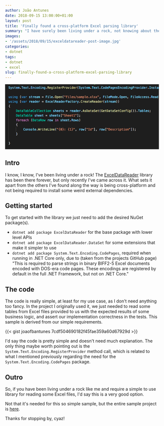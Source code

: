 ```yaml
---
author: João Antunes
date: 2018-09-15 13:00:00+01:00
layout: post
title: 'Finally found a cross-platform Excel parsing library'
summary: "I have surely been living under a rock, not knowing about the ExcelDataReader library, but now I do!"
images:
- '/assets/2018/09/15/exceldatareader-post-image.jpg'
categories:
- dotnet
tags:
- dotnet
- excel
slug: finally-found-a-cross-platform-excel-parsing-library
---
```


[![Excel](/assets/2018/09/15/exceldatareader-post-image.jpg)](/assets/2018/09/15/exceldatareader-post-image.jpg)

## Intro
I know, I know, I've been living under a rock! The [ExcelDataReader](https://github.com/ExcelDataReader/ExcelDataReader) library has been there forever, but only recently I've came across it. What sets it apart from the others I've found along the way is being cross-platform and not being required to install some weird external dependencies. 

## Getting started
To get started with the library we just need to add the desired NuGet package(s).
- `dotnet add package ExcelDataReader` for the base package with lower level APIs
- `dotnet add package ExcelDataReader.DataSet` for some extensions that make it simpler to use
- `dotnet add package System.Text.Encoding.CodePages`, required when running in .NET Core only, due to (taken from the projects GitHub page) "This is required to parse strings in binary BIFF2-5 Excel documents encoded with DOS-era code pages. These encodings are registered by default in the full .NET Framework, but not on .NET Core."

## The code
The code is really simple, at least for my use case, as I don't need anything too fancy. In the project I originally used it, we just needed to read some tables from Excel files provided to us with the expected results of some business logic, and assert our implementation correctness in the tests. This sample is derived from our simple requirements.

{{< gist joaofbantunes 7cdf504690182f45fae359a60d67929d >}}

I'd say the code is pretty simple and doesn't need much explanation. The only thing maybe worth pointing out is the `System.Text.Encoding.RegisterProvider` method call, which is related to what I mentioned previously regarding the need for the `System.Text.Encoding.CodePages` package.

## Outro
So, if you have been living under a rock like me and require a simple to use library for reading some Excel files, I'd say this is a very good option.

Not that it's needed for this so simple sample, but the entire sample project is [here](https://github.com/joaofbantunes/ExcelDataReaderSample).

Thanks for stopping by, cyaz!